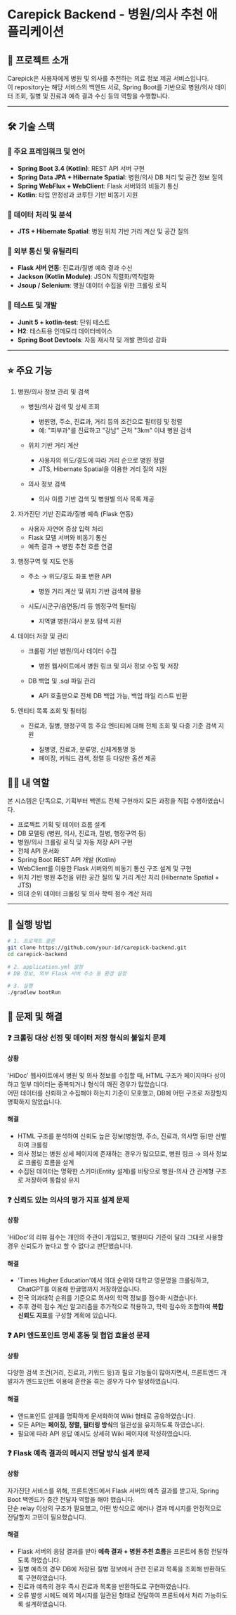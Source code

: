 # Carepick Backend - 병원/의사 추천 애플리케이션 

## 📄 프로젝트 소개
Carepick은 사용자에게 병원 및 의사를 추천하는 의료 정보 제공 서비스입니다. <br>
이 repository는 해당 서비스의 백엔드 서로, Spring Boot를 기반으로 병원/의사 데이터 조회, 질병 및 진료과 예측 결과 수신 등의 역할을 수행합니다.

---

## 🛠️ 기술 스택
### 📌 주요 프레임워크 및 언어
- **Spring Boot 3.4 (Kotlin)**: REST API 서버 구현
- **Spring Data JPA + Hibernate Spatial**: 병원/의사 DB 처리 및 공간 정보 질의
- **Spring WebFlux + WebClient**: Flask 서버와의 비동기 통신
- **Kotlin**: 타입 안정성과 코루틴 기반 비동기 지원
  
### 🧠 데이터 처리 및 분석
- **JTS + Hibernate Spatial**: 병원 위치 기반 거리 계산 및 공간 질의
  
### 🔌 외부 통신 및 유틸리티
- **Flask 서버 연동**: 진료과/질병 예측 결과 수신
- **Jackson (Kotlin Module)**: JSON 직렬화/역직렬화
- **Jsoup / Selenium**: 병원 데이터 수집을 위한 크롤링 로직

### 🧪 테스트 및 개발
- **Junit 5 + kotlin-test**: 단위 테스트
- **H2**: 테스트용 인메모리 데이터베이스
- **Spring Boot Devtools**: 자동 재시작 및 개발 편의성 강화
---

## ⭐ 주요 기능
1. 병원/의사 정보 관리 및 검색
   
   - 병원/의사 검색 및 상세 조회
     - 병원명, 주소, 진료과, 거리 등의 조건으로 필터링 및 정렬
     - 예: "피부과"를 진료하고 "강남" 근처 "3km" 이내 병원 검색
       
   - 위치 기반 거리 계산
     - 사용자의 위도/경도에 따라 거리 순으로 병원 정렬
     - JTS, Hibernate Spatial을 이용한 거리 질의 지원
       
   - 의사 정보 검색
     - 의사 이름 기반 검색 및 병원별 의사 목록 제공

2. 자가진단 기반 진료과/질병 예측 (Flask 연동)
   - 사용자 자연어 증상 입력 처리
   - Flask 모델 서버와 비동기 통신
   - 예측 결과 → 병원 추천 흐름 연결

3. 행정구역 및 지도 연동
   - 주소 → 위도/경도 좌표 변환 API
     - 병원 거리 계산 및 위치 기반 검색에 활용
       
   - 시도/시군구/읍면동/리 등 행정구역 필터링
     - 지역별 병원/의사 분포 탐색 지원

4. 데이터 저장 및 관리
   - 크롤링 기반 병원/의사 데이터 수집
     - 병원 웹사이트에서 병원 링크 및 의사 정보 수집 및 저장
       
   - DB 백업 및 .sql 파일 관리
     - API 호출만으로 전체 DB 백업 가능, 백업 파일 리스트 반환

5. 엔티티 목록 조회 및 필터링
   - 진료과, 질병, 행정구역 등 주요 엔티티에 대해 전체 조회 및 다중 기준 검색 지원
     
     - 질병명, 진료과, 분류명, 신체계통명 등
     - 페이징, 키워드 검색, 정렬 등 다양한 옵션 제공
     
## 👨‍💻 내 역할
본 시스템은 단독으로, 기획부터 백엔드 전체 구현까지 모든 과정을 직접 수행하였습니다.

- 프로젝트 기획 및 데이터 흐름 설계
- DB 모델링 (병원, 의사, 진료과, 질병, 행정구역 등)
- 병원/의사 크롤링 로직 및 자동 저장 API 구현
- 전체 API 문서화
- Spring Boot REST API 개발 (Kotlin)
- WebClient를 이용한 Flask 서버와의 비동기 통신 구조 설계 및 구현
- 위치 기반 병원 추천을 위한 공간 질의 및 거리 계산 처리 (Hibernate Spatial + JTS)
- 의대 순위 데이터 크롤링 및 의사 학력 점수 계산 처리

---

## 🚀 실행 방법
```bash
# 1. 프로젝트 클론
git clone https://github.com/your-id/carepick-backend.git
cd carepick-backend

# 2. application.yml 설정
# DB 정보, 외부 Flask 서버 주소 등 환경 설정

# 3. 실행
./gradlew bootRun
```

## 🔧 문제 및 해결
### ❓ 크롤링 대상 선정 및 데이터 저장 형식의 불일치 문제
#### 상황
'HiDoc' 웹사이트에서 병원 및 의사 정보를 수집할 때, HTML 구조가 페이지마다 상이하고 일부 데이터는 중복되거나 형식이 깨진 경우가 많았습니다. <br>
어떤 데이터를 신뢰하고 수집해야 하는지 기준이 모호했고, DB에 어떤 구조로 저장할지 명확하지 않았습니다. 
#### 해결
- HTML 구조를 분석하여 신뢰도 높은 정보(병원명, 주소, 진료과, 의사명 등)만 선별하여 크롤링
- 의사 정보는 병원 상세 페이지에 존재하는 경우가 많으므로, 병원 링크 → 의사 정보로 크롤링 흐름을 설계
- 수집된 데이터는 명확한 스키마(Entity 설계)를 바탕으로 병원-의사 간 관계형 구조로 저장하여 통합성 유지

### ❓ 신뢰도 있는 의사의 평가 지표 설계 문제
#### 상황
'HiDoc'의 리뷰 점수는 개인의 주관이 개입되고, 병원마다 기준이 달라 그대로 사용할 경우 신뢰도가 높다고 할 수 없다고 판단했습니다.
#### 해결
- 'Times Higher Education'에서 의대 순위와 대학교 영문명을 크롤링하고, ChatGPT를 이용해 한글명까지 저장하였습니다.
- 전국 의과대학 순위를 기준으로 의사의 학력 정보를 점수화 시켰습니다.
- 추후 경력 점수 계산 알고리즘을 추가적으로 적용하고, 학력 점수와 조합하여 **복합 신뢰도 지표**를 구성할 계획에 있습니다. 

### ❓ API 엔드포인트 명세 혼동 및 협업 효율성 문제
#### 상황
다양한 검색 조건(거리, 진료과, 키워드 등)과 필요 기능들이 많아지면서, 프론트엔드 개발자가 엔드포인트 이용에 혼란을 겪는 경우가 다수 발생하였습니다.
#### 해결
- 엔드포인트 설계를 명확하게 문서화하여 Wiki 형태로 공유하였습니다.
- 모든 API는 **페이징, 정렬, 필터링 방식**의 일관성을 유지하도록 하였습니다.
- 필요에 따라 API 응답 예시도 상세히 Wiki 페이지에 작성하였습니다.

### ❓ Flask 예측 결과의 메시지 전달 방식 설계 문제
#### 상황
자가진단 서비스를 위해, 프론트엔드에서 Flask 서버의 예측 결과를 받고자, Spring Boot 백엔드가 중간 전달자 역할을 해야 했습니다. <br>
단순 relay 이상의 구조가 필요했고, 어떤 방식으로 에러나 결과 메시지를 안정적으로 전달할지 고민이 필요했습니다. 
#### 해결
- Flask 서버의 응답 결과를 받아 **예측 결과 + 병원 추천 흐름**을 프론트에 통합 전달하도록 하였습니다.
- 질병 예측의 경우 DB에 저장된 질병 정보에서 관련 진료과 목록을 조회해 반환하도록 구현하였습니다.
- 진료과 예측의 경우 즉시 진료과 목록을 반환하도로 구현하였습니다.
- 오류 발생 시에도 예외 메시지를 일관된 형태로 전달하여 프론트에서 처리 가능하도록 설계하였습니다.
